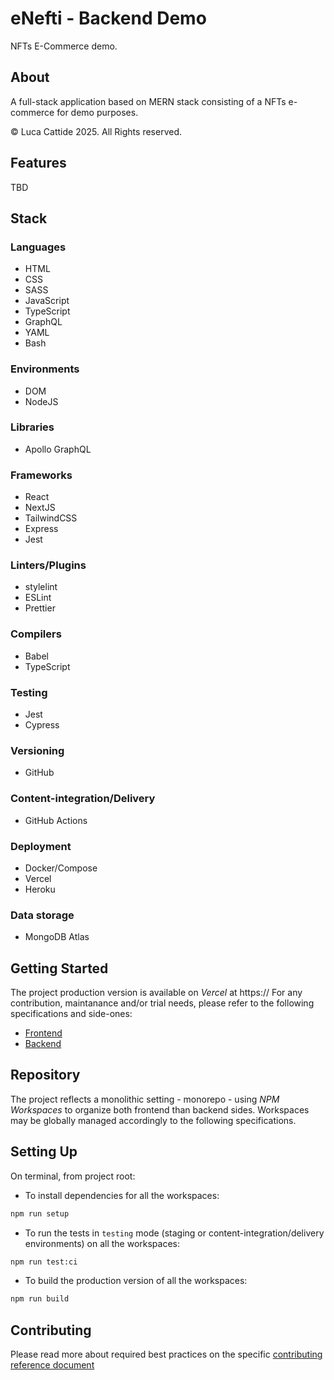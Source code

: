 # eNefti - Backend Demo

NFTs E-Commerce demo.

## About

A full-stack application based on MERN stack consisting of a NFTs e-commerce for demo purposes.

© Luca Cattide 2025. All Rights reserved.

## Features

TBD

## Stack

### Languages

- HTML
- CSS
- SASS
- JavaScript
- TypeScript
- GraphQL
- YAML
- Bash

### Environments

- DOM
- NodeJS

### Libraries

- Apollo GraphQL

### Frameworks

- React
- NextJS
- TailwindCSS
- Express
- Jest

### Linters/Plugins

- stylelint
- ESLint
- Prettier

### Compilers

- Babel
- TypeScript

### Testing

- Jest
- Cypress

### Versioning

- GitHub

### Content-integration/Delivery

- GitHub Actions

### Deployment

- Docker/Compose
- Vercel
- Heroku

### Data storage

- MongoDB Atlas

## Getting Started

The project production version is available on _Vercel_ at https://
For any contribution, maintanance and/or trial needs, please refer to the following specifications and side-ones:

- [Frontend](./frontend/README.md)
- [Backend](./backend/README.md)

## Repository

The project reflects a monolithic setting - monorepo - using _NPM Workspaces_ to organize both frontend than backend sides.
Workspaces may be globally managed accordingly to the following specifications.

## Setting Up

On terminal, from project root:

- To install dependencies for all the workspaces:

```bash
npm run setup
```

- To run the tests in `testing` mode (staging or content-integration/delivery environments) on all the workspaces:

```bash
npm run test:ci
```

- To build the production version of all the workspaces:

```bash
npm run build
```

## Contributing

Please read more about required best practices on the specific [contributing reference document](./.github/CONTRIBUTING.md)

